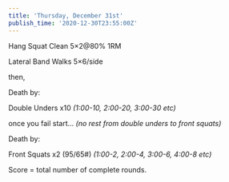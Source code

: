 ```yaml
---
title: 'Thursday, December 31st'
publish_time: '2020-12-30T23:55:00Z'
---
```


Hang Squat Clean 5×2\@80% 1RM

Lateral Band Walks 5×6/side

then,

Death by:

Double Unders x10 *(1:00-10, 2:00-20, 3:00-30 etc)*

once you fail start... *(no rest from double unders to front squats)*

Death by:

Front Squats x2 (95/65\#) *(1:00-2, 2:00-4, 3:00-6, 4:00-8 etc)*

Score = total number of complete rounds.
